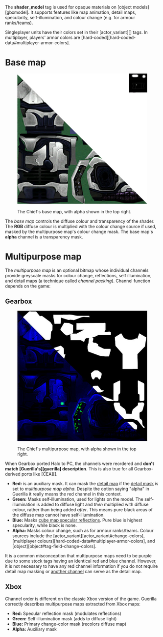 The **shader_model** tag is used for opaque materials on [object models][gbxmodel]. It supports features like map animation, detail maps, specularity, self-illumination, and colour change (e.g. for armour ranks/teams).

Singleplayer units have their colors set in their [actor_variant][] tags. In multiplayer, players' armor colors are [hard-coded][hard-coded-data#multiplayer-armor-colors].

# Base map
<figure class="">
  <a href="base.jpg">
    <img src="base.jpg" alt=""/>
  </a>
  <figcaption>
    <p>The Chief's base map, with alpha shown in the top right.</p>
  </figcaption>
</figure>

The _base map_ controls the diffuse colour and transparency of the shader. The **RGB** diffuse colour is multiplied with the colour change source if used, masked by the multipurpose map's colour change mask. The base map's **alpha** channel is a transparency mask.

# Multipurpose map
The _multipurpose map_ is an optional bitmap whose individual channels provide greyscale masks for colour change, reflections, self illumination, and detail maps (a technique called _channel packing_). Channel function depends on the game:

## Gearbox
<figure class="">
  <a href="multipurpose.jpg">
    <img src="multipurpose.jpg" alt=""/>
  </a>
  <figcaption>
    <p>The Chief's multipurpose map, with alpha shown in the top right.</p>
  </figcaption>
</figure>

When Gearbox ported Halo to PC, the channels were reordered and **don't match [Guerilla's][guerilla] description**. This is also true for all Gearbox-derived ports like [CEA][].

* **Red:** is an auxiliary mask. It can mask the [detail map](#tag-field-detail-mask) if the [detail mask](#tag-field-detail-mask) is set to _multipurpose map alpha_. Despite the option saying "alpha" in Guerilla it really means the red channel in this context.
* **Green:** Masks self-illumination, used for lights on the model. The self-illumination is added to diffuse light and _then_ multiplied with diffuse colour, rather than being added _after_. This means pure black areas of the diffuse map cannot have self-illumination.
* **Blue:** Masks [cube map specular reflections](#tag-field-reflection-cube-map). Pure blue is highest specularity, while black is none.
* **Alpha:** Masks colour change, such as for armour ranks/teams. Colour sources include the [actor_variant][actor_variant#change-colors], [multiplayer colours][hard-coded-data#multiplayer-armor-colors], and [object][object#tag-field-change-colors].

It is a common misconception that multipurpose maps need to be purple due to some stock tags having an identical red and blue channel. However, it is not necessary to have any red channel information if you do not require detail map masking or [another channel](#tag-field-detail-mask) can serve as the detail map.

## Xbox
Channel order is different on the classic Xbox version of the game. Guerilla correctly describes multipurpose maps extracted from Xbox maps:

* **Red:** Specular reflection mask (modulates reflections)
* **Green:** Self-illumination mask (adds to diffuse light)
* **Blue:** Primary change-color mask (recolors diffuse map)
* **Alpha:** Auxiliary mask
